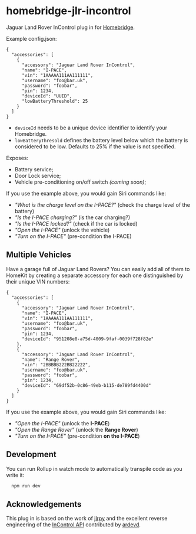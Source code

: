 # homebridge-jlr-incontrol

Jaguar Land Rover InControl plug in for [Homebridge](https://homebridge.io/).

Example config.json:

    {
      "accessories": [
        {
          "accessory": "Jaguar Land Rover InControl",
          "name": "I-PACE",
          "vin": "1AAAAA111AA111111",
          "username": "foo@bar.uk",
          "password": "foobar",
          "pin": 1234,
          "deviceId": "UUID",
          "lowBatteryThreshold": 25
        }
      ]
    }

- `deviceId` needs to be a unique device identifier to identify your Homebridge.
- `lowBatteryThresold` defines the battery level below which the battery is considered to be low.
  Defaults to 25% if the value is not specified.

Exposes:

- Battery service;
- Door Lock service;
- Vehicle pre-conditioning on/off switch _(coming soon)_;

If you use the example above, you would gain Siri commands like:

- _"What is the charge level on the I-PACE?"_ (check the charge level of the battery)
- _"Is the I-PACE charging?"_ (is the car charging?)
- _"Is the I-PACE locked?"_ (check if the car is locked)
- _"Open the I-PACE"_ (unlock the vehicle)
- _"Turn on the I-PACE"_ (pre-condition the I-PACE)

## Multiple Vehicles

Have a garage full of Jaguar Land Rovers? You can easily add all of
them to HomeKit by creating a separate accessory for each one
distinguished by their unique VIN numbers:

    {
      "accessories": [
        {
          "accessory": "Jaguar Land Rover InControl",
          "name": "I-PACE",
          "vin": "1AAAAA111AA111111",
          "username": "foo@bar.uk",
          "password": "foobar",
          "pin": 1234,
          "deviceId": "951208e8-a75d-4009-9faf-0039f728f82e"
        },
        {
          "accessory": "Jaguar Land Rover InControl",
          "name": "Range Rover",
          "vin": "2BBBBB222BB22222",
          "username": "foo@bar.uk",
          "password": "foobar",
          "pin": 1234,
          "deviceId": "69df52b-0c86-49eb-b115-de789fd4400d"
        }
      ]
    }

If you use the example above, you would gain Siri commands like:

- _"Open the I-PACE"_ (unlock the **I-PACE**)
- _"Open the Range Rover"_ (unlock the **Range Rover**)
- _"Turn on the I-PACE"_ (pre-condition **on the I-PACE**)

## Development

You can run Rollup in watch mode to automatically transpile code as you write it:

```sh
  npm run dev
```

## Acknowledgements

This plug in is based on the work of [jlrpy](https://github.com/ardevd/jlrpy) and the excellent
reverse engineering of the [InControl API](https://documenter.getpostman.com/view/6250319/RznBMzqo)
contributed by [ardevd](https://github.com/ardevd).
